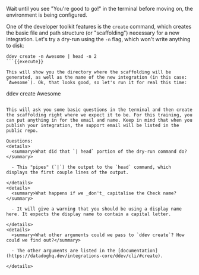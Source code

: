 Wait until you see "You're good to go!" in the terminal before moving on, the environment is being configured.

One of the developer toolkit features is the `create` command, which creates the basic file and path structure (or "scaffolding") necessary for a new integration. Let's try a dry-run using the `-n` flag, which won't write anything to disk:
```
ddev create -n Awesome | head -n 2
```{{execute}}

This will show you the directory where the scaffolding will be generated, as well as the name of the new integration (in this case: `Awesome`). Ok, that looks good, so let's run it for real this time:
```
ddev create Awesome
```{{execute}}

This will ask you some basic questions in the terminal and then create the scaffolding right where we expect it to be. For this training, you can put anything in for the email and name. Keep in mind that when you publish your integration, the support email will be listed in the public repo.

Questions:
<details>
  <summary>What did that `| head` portion of the dry-run command do?</summary>
  
  - This "pipes" (`|`) the output to the `head` command, which displays the first couple lines of the output.
  
</details>
<details>
  <summary>What happens if we _don't_ capitalise the Check name?</summary>
  
  - It will give a warning that you should be using a display name here. It expects the display name to contain a capital letter.
  
</details>
<details>
  <summary>What other arguments could we pass to `ddev create`? How could we find out?</summary>
  
  - The other arguments are listed in the [documentation](https://datadoghq.dev/integrations-core/ddev/cli/#create).
  
</details>
